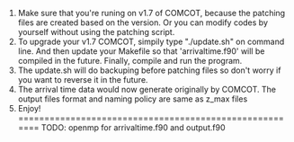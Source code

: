 1. Make sure that you're runing on v1.7 of COMCOT, because the patching files are created based on the version. Or you can modify codes by yourself without using the patching script. 
2. To upgrade your v1.7 COMCOT, simpily type "./update.sh" on command line. And then update your Makefile so that 'arrivaltime.f90' will be compiled in the future. Finally, compile and run the program.
3. The update.sh will do backuping before patching files so don't worry if you want to reverse it in the future.
4. The arrival time data would now generate originally by COMCOT. The output files format and naming policy are same as z_max files
5. Enjoy! 
=======================================================
TODO: openmp for arrivaltime.f90 and output.f90
